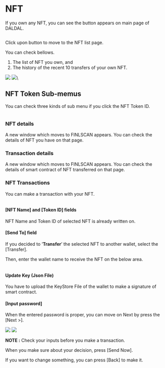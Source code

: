 # NFT

If you own any NFT, you can see the button appears on main page of DALDAL.

<figure><img src="../../../../../.gitbook/assets/daldal-wallet/ddw_nft_list_btn.png" alt=""><figcaption></figcaption></figure>

Click upon button to move to the NFT list page.

You can check bellows.

1. The list of NFT you own, and
2. The history of the recent 10 transfers of your own NFT.

![](<../../../../../.gitbook/assets/daldal-wallet/ddw_nft_list_own.png>)    ![](<../../../../../.gitbook/assets/daldal-wallet/ddw_nft_list_txns.png>)\


## NFT Token Sub-memus

You can check three kinds of sub menu if you click the NFT Token ID.

<figure><img src="../../../../../.gitbook/assets/daldal-wallet/ddw_nft_list_details.png" alt=""><figcaption></figcaption></figure>

### NFT details

A new window which moves to FINLSCAN appears. You can check the details of NFT you have on that page.

### Transaction details

A new window which moves to FINLSCAN appears. You can check the details of smart contract of NFT transferred on that page.

### NFT Transactions

You can make a transaction with your NFT.

<figure><img src="../../../../../.gitbook/assets/daldal-wallet/ddw_nft_transfer_1.png" alt=""><figcaption></figcaption></figure>

#### \[NFT Name] and \[Token ID] fields

NFT Name and Token ID of selected NFT is already written on.

#### \[Send To] field

If you decided to ‘**Transfer**’ the selected NFT to another wallet, select the \[Transfer].&#x20;

Then, enter the wallet name to receive the NFT on the below area.

<figure><img src="../../../../../.gitbook/assets/daldal-wallet/ddw_nft_transfer_2.png" alt=""><figcaption></figcaption></figure>

#### Update Key (Json File)

You have to upload the KeyStore File of the wallet to make a signature of smart contract.

#### \[Input password]

When the entered password is proper, you can move on Next by press the \[Next >].

![](<../../../../../.gitbook/assets/daldal-wallet/ddw_nft_transfer_3.png>)    ![](<../../../../../.gitbook/assets/daldal-wallet/ddw_nft_transfer_4.png>)

**NOTE :** Check your inputs before you make a transaction.

When you make sure about your decision, press \[Send Now].

If you want to change something, you can press \[Back] to make it.

